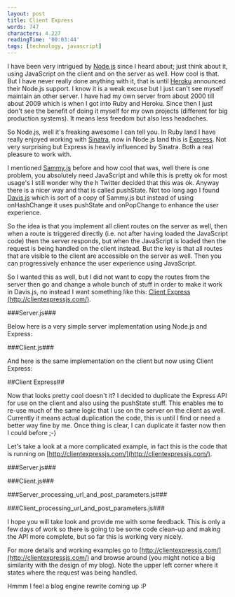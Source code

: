 ```yaml
---
layout: post
title: Client Express
words: 747
characters: 4.227
readingTime: '00:03:44'
tags: [technology, javascript]
---
```

I have been very intrigued by [Node.js](http://nodejs.org/) since I heard about; just think about it, using JavaScript on the client and on the server as well. How cool is that. But I have never really done anything with it, that is until [Heroku](http://www.heroku.com/) announced their Node.js support. I know it is a weak excuse but I just can't see myself maintain an other server. I have had my own server from about 2000 till about 2009 which is when I got into Ruby and Heroku. Since then I just don't see the benefit of doing it myself for my own projects (different for big production systems). It means less freedom but also less headaches.

So Node.js, well it's freaking awesome I can tell you. In Ruby land I have really enjoyed working with [Sinatra](http://www.sinatrarb.com/), now in Node.js land this is [Express](http://expressjs.com/). Not very surprising but Express is heavily influenced by Sinatra. Both a real pleasure to work with.

I mentioned [Sammy.js](http://cre8ivethought.com/blog/2010/11/08/sammy) before and how cool that was, well there is one problem, you absolutely need JavaScript and while this is pretty ok for most usage's I still wonder why the h Twitter decided that this was ok. Anyway there is a nicer way and that is called pushState. Not too long ago I found [Davis.js](davisjs.com/) which is sort of a copy of Sammy.js but instead of using onHashChange it uses pushState and onPopChange to enhance the user experience. 

So the idea is that you implement all client routes on the server as well, then when a route is triggered directly (i.e. not after having loaded the JavaScript code) then the server responds, but when the JavaScript is loaded then the request is being handled on the client instead. But the key is that all routes that are visible to the client are accessible on the server as well. Then you can progressively enhance the user experience using JavaScript.

So I wanted this as well, but I did not want to copy the routes from the server then go and change a whole bunch of stuff in order to make it work in Davis.js, no instead I want something like this: [Client Express (http://clientexpressjs.com/)](http://clientexpressjs.com/).

###Server.js###

Below here is a very simple server implementation using Node.js and Express:
<script src="https://gist.github.com/1045870.js?file=server_short.js"></script>

###Client.js###

And here is the same implementation on the client but now using Client Express:
<script src="https://gist.github.com/1045870.js?file=client_short.js"></script>

##Client Express##

Now that looks pretty cool doesn't it? I decided to duplicate the Express API for use on the client and also using the pushState stuff. This enables me to re-use much of the same logic that I use on the server on the client as well. Currently it means actual duplication the code, this is until I find or need a better way fine by me. Once thing is clear, I can duplicate it faster now then I could before ;-)

Let's take a look at a more complicated example, in fact this is the code that is running on [http://clientexpressjs.com/](http://clientexpressjs.com/).

###Server.js###
<script src="https://gist.github.com/1045870.js?file=server.js"></script>

###Client.js###
<script src="https://gist.github.com/1045870.js?file=client.js"></script>

###Server_processing_url_and_post_parameters.js###
<script src="https://gist.github.com/1045870.js?file=server_processing_url_and_post_parameters.js"></script>

###Client_processing_url_and_post_parameters.js###
<script src="https://gist.github.com/1045870.js?file=client_processing_url_and_post_parameters.js"></script>

I hope you will take look and provide me with some feedback. This is only a few days of work so there is going to be some code clean-up and making the API more complete, but so far this is working very nicely.

For more details and working examples go to [http://clientexpressjs.com/](http://clientexpressjs.com/) and browse around (you might notice a big similarity with the design of my blog). Note the upper left corner where it states where the request was being handled.

Hmmm I feel a blog engine rewrite coming up :P

